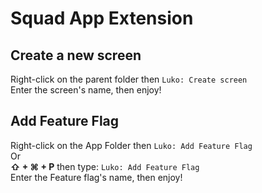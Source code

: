 # Squad App Extension

## Create a new screen

Right-click on the parent folder then `Luko: Create screen`\
Enter the screen's name, then enjoy!

## Add Feature Flag

Right-click on the App Folder then `Luko: Add Feature Flag`\
Or\
**⇧ + ⌘ + P** then type: `Luko: Add Feature Flag`\
Enter the Feature flag's name, then enjoy!
